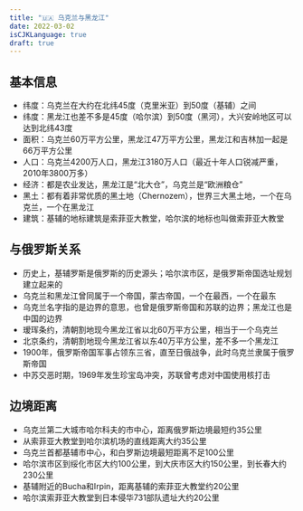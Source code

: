 ```yaml
---
title: "🇺🇦 乌克兰与黑龙江"
date: 2022-03-02
isCJKLanguage: true
draft: true
---
```


## 基本信息

- 纬度：乌克兰在大约在北纬45度（克里米亚）到50度（基辅）之间
- 纬度：黑龙江也差不多是45度（哈尔滨）到50度（黑河），大兴安岭地区可以达到北纬43度
- 面积：乌克兰60万平方公里，黑龙江47万平方公里，黑龙江和吉林加一起是66万平方公里
- 人口：乌克兰4200万人口，黑龙江3180万人口（最近十年人口锐减严重，2010年3800万多）
- 经济：都是农业发达，黑龙江是“北大仓”，乌克兰是“欧洲粮仓”
- 黑土：都有着非常优质的黑土地（Chernozem），世界三大黑土地，一个在乌克兰，一个在黑龙江
- 建筑：基辅的地标建筑是索菲亚大教堂，哈尔滨的地标也叫做索菲亚大教堂

## 与俄罗斯关系

- 历史上，基辅罗斯是俄罗斯的历史源头；哈尔滨市区，是俄罗斯帝国选址规划建立起来的
- 乌克兰和黑龙江曾同属于一个帝国，蒙古帝国，一个在最西，一个在最东
- 乌克兰名字指的是边界的意思，也曾是俄罗斯帝国和苏联的边界；黑龙江也是中国的边界
- 瑷珲条约，清朝割地现今黑龙江省以北60万平方公里，相当于一个乌克兰
- 北京条约，清朝割地现今黑龙江省以东40万平方公里，差不多一个黑龙江
- 1900年，俄罗斯帝国军事占领东三省，直至日俄战争，此时乌克兰隶属于俄罗斯帝国
- 中苏交恶时期，1969年发生珍宝岛冲突，苏联曾考虑对中国使用核打击

## 边境距离

- 乌克兰第二大城市哈尔科夫的市中心，距离俄罗斯边境最短约35公里
- 从索菲亚大教堂到哈尔滨机场的直线距离大约35公里
- 乌克兰首都基辅市中心，和白罗斯边境最短距离不足100公里
- 哈尔滨市区到绥化市区大约100公里，到大庆市区大约150公里，到长春大约230公里
- 基辅附近的Bucha和Irpin，距离基辅的索菲亚大教堂约20公里
- 哈尔滨索菲亚大教堂到日本侵华731部队遗址大约20公里